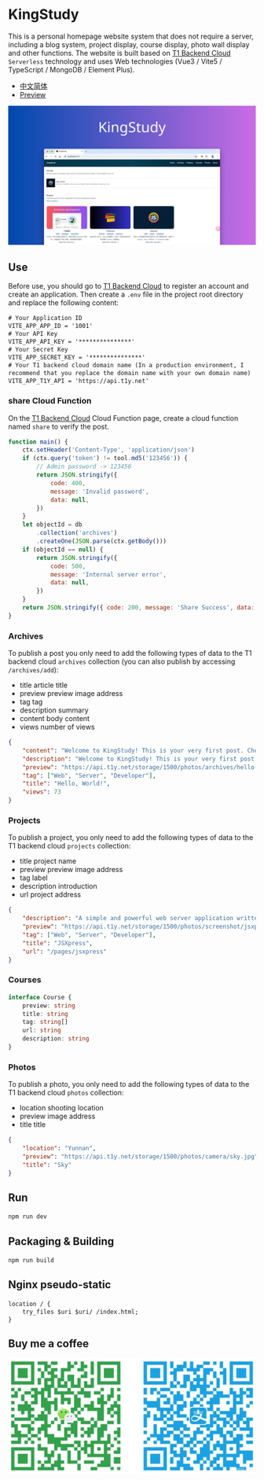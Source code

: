 # KingStudy

This is a personal homepage website system that does not require a server, including a blog system, project display, course display, photo wall display and other functions. The website is built based on <a href="https://www.t1y.net/" target="_blank">T1 Backend Cloud</a> `Serverless` technology and uses Web technologies (Vue3 / Vite5 / TypeScript / MongoDB / Element Plus).

-   <a href="./README-zh-CN.md">中文简体</a>
-   <a href="https://kingstudy.vip/">Preview</a>

![alt Preview](./public/preview.png)

## Use

Before use, you should go to <a href="https://www.t1y.net/" target="_blank">T1 Backend Cloud</a> to register an account and create an application. Then create a `.env` file in the project root directory and replace the following content:

```env
# Your Application ID
VITE_APP_APP_ID = '1001'
# Your API Key
VITE_APP_API_KEY = '***************'
# Your Secret Key
VITE_APP_SECRET_KEY = '***************'
# Your T1 backend cloud domain name (In a production environment, I recommend that you replace the domain name with your own domain name)
VITE_APP_T1Y_API = 'https://api.t1y.net'
```

### share Cloud Function

On the <a href="https://www.t1y.net/" target="_blank">T1 Backend Cloud</a> Cloud Function page, create a cloud function named `share` to verify the post.

```js
function main() {
    ctx.setHeader('Content-Type', 'application/json')
    if (ctx.query('token') != tool.md5('123456')) {
        // Admin password -> 123456
        return JSON.stringify({
            code: 400,
            message: 'Invalid password',
            data: null,
        })
    }
    let objectId = db
        .collection('archives')
        .createOne(JSON.parse(ctx.getBody()))
    if (objectId == null) {
        return JSON.stringify({
            code: 500,
            message: 'Internal server error',
            data: null,
        })
    }
    return JSON.stringify({ code: 200, message: 'Share Success', data: null })
}
```

### Archives

To publish a post you only need to add the following types of data to the T1 backend cloud `archives` collection (you can also publish by accessing `/archives/add`):

-   title article title
-   preview preview image address
-   tag tag
-   description summary
-   content body content
-   views number of views

```json
{
    "content": "Welcome to KingStudy! This is your very first post. Check documentation to learn how to use.",
    "description": "Welcome to KingStudy! This is your very first post. Check documentation to learn how to use.",
    "preview": "https://api.t1y.net/storage/1500/photos/archives/hello-world.png",
    "tag": ["Web", "Server", "Developer"],
    "title": "Hello, World!",
    "views": 73
}
```

### Projects

To publish a project, you only need to add the following types of data to the T1 backend cloud `projects` collection:

-   title project name
-   preview preview image address
-   tag label
-   description introduction
-   url project address

```json
{
    "description": "A simple and powerful web server application written in Go language! This is another JS Runtime project besides Node.js and Deno. ",
    "preview": "https://api.t1y.net/storage/1500/photos/screenshot/jsxpress.png",
    "tag": ["Web", "Server", "Developer"],
    "title": "JSXpress",
    "url": "/pages/jsxpress"
}
```

### Courses

```typescript
interface Course {
    preview: string
    title: string
    tag: string[]
    url: string
    description: string
}
```

### Photos

To publish a photo, you only need to add the following types of data to the T1 backend cloud `photos` collection:

-   location shooting location
-   preview image address
-   title title

```json
{
    "location": "Yunnan",
    "preview": "https://api.t1y.net/storage/1500/photos/camera/sky.jpg",
    "title": "Sky"
}
```

## Run

```bash
npm run dev
```

## Packaging & Building

```bash
npm run build
```

## Nginx pseudo-static

```nginx
location / {
	try_files $uri $uri/ /index.html;
}
```

## Buy me a coffee

![alt QR-Code](./src/assets/qr_code.png)
